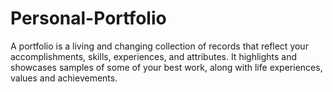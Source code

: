 # Personal-Portfolio
A portfolio is a living and changing collection of records that reflect your accomplishments, skills, experiences, and attributes. It highlights and showcases samples of some of your best work, along with life experiences, values and achievements.
